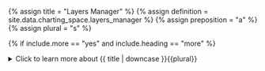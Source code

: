 <!--------------------------------------------- TITLE AND DEFINITION starts -->

{% assign title = "Layers Manager" %}
{% assign definition = site.data.charting_space.layers_manager %}
{% assign preposition = "a" %}
{% assign plural = "s" %}

<!--------------------------------------------- TITLE AND DEFINITION ends -->

{% if include.more == "yes" and include.heading == "more" %}
<details class='detailsCollapsible'><summary class='nobr'>Click to learn more about {{ title | downcase }}{{plural}}
</summary>
{% endif %}

{% if include.heading != "" and include.heading != "more" %}
{{include.heading}} {{title}}
{% endif %}

{% if include.icon != "no" %} 

{% if include.table == "yes" and include.icon != "no" %}
<table class='definitionTable'><tr><td>
{% endif %}

<img src='images/icons/{{include.icon}}{{ title | downcase | replace: " ", "-" }}.png' />

{% if include.table == "yes" and include.icon != "no" %}
</td><td>
{% endif %}

{% endif %}

{% if include.definition == "bold" %}
<strong>{{ definition }}</strong>
{% else %}
{% if include.definition != "no" %}
{{ definition }}
{% endif %}
{% endif %}

{% if include.table == "yes" and include.icon != "no" %}
</td></tr></table>
{% endif %}

{% if include.more == "yes" and include.content == "more" and include.heading != "more" %}
<details class='detailsCollapsible'><summary class='nobr'>Click to learn more about {{ title | downcase }}{{plural}}
</summary>
{% endif %}

{% if include.content != "no" %}

<!--------------------------------------------- CONTENT starts -->

In other words, you use the layers manager node to configure which data products you wish to be made available for visualization purposes on the charts, in particular, on a specific timeline chart to which the layers manager node is attached to.

<!--------------------------------------------- CONTENT ends -->

{% endif %}

{% if include.charts != "" %}

{{include.charts}} Controlling the {{title}} from the Charts

<!--------------------------------------------- CHARTS starts -->

XXXXXXXXXXXXXXXXXXXXXXXXXXXXXXXXXXXXXXXXXXXXXXXXXXXXXX

<!--------------------------------------------- CHARTS ends -->

{% endif %}

{% if include.more == "yes" and include.content != "more" and include.heading != "more" %}
<details class='detailsCollapsible'><summary class='nobr'>Click to learn more about {{ title | downcase }}{{plural}}
</summary>
{% endif %}

{% if include.adding != "" %}

{{include.adding}} Adding {{preposition}} {{title}} Node

<!--------------------------------------------- ADDING starts -->

To add a layers manager, select *Add Layers Manager* on the preferred timeline chart node menu.

<!--------------------------------------------- ADDING ends -->

{% endif %}

{% if include.configuring != "" %}

{{include.configuring}} Configuring the {{title}}

<!--------------------------------------------- CONFIGURING starts -->
Select *Configure Layers Manager* in the menu to access the configuration.

```json
{
    "visibleLayers": 3,
    "panelLocation": {
        "upOrDown": "up",
        "leftOrRight": "left"
    },
    "label2FontSize": 12
}
```

* ```visibleLayers``` keeps track of how many layers the managers is rolled to, that is, how many layers it is displaying.

* ```panelLocation``` keeps track of the position of the panel relative to the four screen corners.

* ```label2FontSize``` allows adjusting the font size of the second-order label of each layer, displaying the name of the exchange and market.

<!--------------------------------------------- CONFIGURING ends -->

{% endif %}

{% if include.more == "yes" %}
</details>
{% endif %}